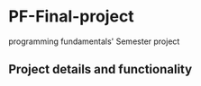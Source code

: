# PF-Final-project
programming fundamentals' Semester project 
<h2> Project details and functionality </h2>
